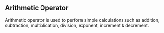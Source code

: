 ## Arithmetic Operator

Arithmetic operator is used to perform simple calculations such as addition, subtraction, multiplication, division, exponent, increment & decrement.